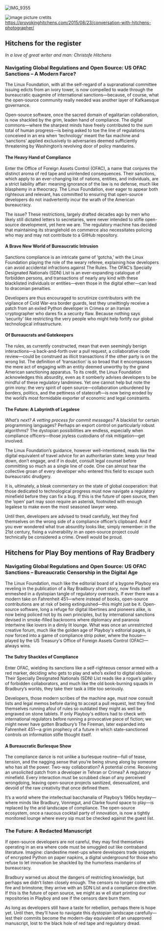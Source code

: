 # 
![IMG_9355](https://github.com/user-attachments/assets/698acc7d-08b1-4e9e-b490-1587123d1897)


![image](https://github.com/user-attachments/assets/cfefced3-c872-4033-9f3c-d84a139e60fe)
picture cretits https://provokinghitchens.com/2015/08/23/conversation-with-hitchens-photographer/

## Hitchens for the register

_In a love of great writer and man: Christofe Hitchens_

### Navigating Global Regulations and Open Source: US OFAC Sanctions – A Modern Farce?

The Linux Foundation, with all the self-regard of a supranational committee issuing edicts from an ivory tower, is now compelled to wade through the bureaucratic quagmire of international sanctions—because, of course, what the open-source community really needed was another layer of Kafkaesque governance.

Open-source software, once the sacred domain of egalitarian collaboration, is now shackled by the grim, leaden hand of compliance. The digital commons—where the sharpest minds have freely contributed to the sum total of human progress—is being asked to toe the line of regulations conceived in an era when ‘technology’ meant the fax machine and ‘sanctions’ applied exclusively to adversaries deemed sufficiently threatening by Washington’s revolving door of policy mandarins.

#### The Heavy Hand of Compliance

Enter the Office of Foreign Assets Control (OFAC), a name that conjures the distinct aroma of red tape and unintended consequences. Their sanctions, which apply to an ever-changing list of nations, entities, and individuals, are a strict liability affair: meaning ignorance of the law is no defense, much like blasphemy in a theocracy. The Linux Foundation, ever eager to appear both righteous and relevant, has committed to ensuring that open-source developers do not inadvertently incur the wrath of the American bureaucracy.

The issue? These restrictions, largely drafted decades ago by men who likely still dictated letters to secretaries, were never intended to stifle open-source development, yet here we are. The regulatory machine has decided that maintaining its stranglehold on commerce also necessitates policing who may and may not contribute to a GitHub repository.

#### A Brave New World of Bureaucratic Intrusion

Sanctions compliance is an intricate game of ‘gotcha,’ with the Linux Foundation playing the role of the weary referee, explaining how developers can avoid accidental infractions against The Rules. The OFAC’s Specially Designated Nationals (SDN) List is an ever-expanding catalogue of forbidden persons, and transactions of nearly any kind with these blacklisted individuals or entities—even those in the digital ether—can lead to draconian penalties.

Developers are thus encouraged to scrutinize contributors with the vigilance of Cold War-era border guards, lest they unwittingly receive a patch from an exiled Python developer in Crimea or an Iranian cryptographer who dares fix a security flaw. Because nothing says ‘security’ like restricting the very people who might help fortify our global technological infrastructure.

#### Of Bureaucrats and Gatekeepers

The rules, as currently constructed, mean that even seemingly benign interactions—a back-and-forth over a pull request, a collaborative code review—could be construed as illicit transactions if the other party is on the wrong list. The definition of ‘transaction’ is so broad that it encompasses the mere act of engaging with an entity deemed unworthy by the grand American sanctioning apparatus.
To its credit, the Linux Foundation acknowledges this absurdity, even as it somberly advises developers to be mindful of these regulatory landmines. Yet one cannot help but note the grim irony: the very spirit of open source—collaboration unburdened by borders, politics, and the pettiness of statecraft—is now being eroded by the world’s most formidable exporter of economic and legal constraints.

#### The Future: A Labyrinth of Legalese

_What’s next? A vetting process for commit messages?_ A blacklist for certain programming languages? Perhaps an export control on particularly robust algorithms? The dystopian possibilities are endless, especially when compliance officers—those joyless custodians of risk mitigation—get involved.

The Linux Foundation’s guidance, however well-intentioned, reads like the digital equivalent of travel advice for an authoritarian state: keep your head down, don’t engage, and if in doubt, consult legal counsel before committing so much as a single line of code. One can almost hear the collective groan of every developer who entered this field to escape such bureaucratic drudgery.

It is, ultimately, a bleak commentary on the state of global cooperation: that those dedicated to technological progress must now navigate a regulatory minefield before they can fix a bug. If this is the future of open source, then the ‘open’ part may soon require an asterisk, footnoted with enough legalese to make even the most seasoned lawyer weep.

Until then, developers are advised to tread carefully, lest they find themselves on the wrong side of a compliance officer’s clipboard. And if you ever wondered what true absurdity looks like, simply remember: in the 21st century, fixing a vulnerability in an open-source project could technically be considered a crime. Orwell would be proud.


## Hitchens for Play Boy mentions of Ray Bradbery

### Navigating Global Regulations and Open Source: US OFAC Sanctions – Bureaucratic Censorship in the Digital Age

The Linux Foundation, much like the editorial board of a bygone Playboy era reveling in the publication of a Ray Bradbury short story, now finds itself enmeshed in a dystopian tangle of regulatory overreach. If ever there was a modern take on Fahrenheit 451—where instead of books, open-source contributions are at risk of being extinguished—this might just be it.
Open-source software, long a refuge for digital libertines and pioneers alike, is now being policed not by its own principles, but by international sanctions devised in smoke-filled backrooms where diplomacy and paranoia intertwine like lovers in a dimly lit lounge. What was once an unrestricted creative forum, much like the golden age of Playboy's editorial pages, is now forced into a game of compliance strip poker, where the house—played by the US Treasury's Office of Foreign Assets Control (OFAC)—always wins.

#### The Sultry Shackles of Compliance

Enter OFAC, wielding its sanctions like a self-righteous censor armed with a red marker, deciding who gets to play and who’s exiled to digital oblivion. Their Specially Designated Nationals (SDN) List reads like a rogue’s gallery of forbidden collaborators, and much like the old book-burning squads in Bradbury’s worlds, they take their task a little too seriously.

Developers, those modern scribes of the machine age, must now consult lists and legal memos before daring to accept a pull request, lest they find themselves running afoul of rules so outdated they might as well be engraved on stone tablets. If only Playboy's editors had to check with international regulators before running a provocative piece of fiction; we might never have gotten Bradbury’s The Fireman, later expanded into Fahrenheit 451—a grim prophecy of a future in which state-sanctioned controls on information stifle thought itself.

#### A Bureaucratic Burlesque Show

The compliance dance is not unlike a burlesque routine—full of tease, tension, and the nagging sense that you’re being strung along by someone who has all the power. Two-way collaboration? A potential crime. Receiving an unsolicited patch from a developer in Tehran or Crimea? A regulatory minefield. Every interaction must be scrubbed clean of any perceived wrongdoing, leaving open-source projects sanitized, desexualized, and devoid of the raw creativity that once defined them.

It’s a world where the intellectual bacchanalia of Playboy’s 1960s heyday—where minds like Bradbury, Vonnegut, and Clarke found space to play—is replaced by the arid landscape of compliance. The open-source ecosystem, once a raucous cocktail party of innovation, is now a tightly monitored lounge where every sip must be checked against the guest list.

### The Future: A Redacted Manuscript

If open-source developers are not careful, they may find themselves operating in an era where code must be smuggled out like contraband literature. Imagine: clandestine meet-ups where developers trade snippets of encrypted Python on paper napkins, a digital underground for those who refuse to let innovation be shackled by the humorless mandarins of bureaucracy.

Bradbury warned us about the dangers of restricting knowledge, but perhaps we didn’t listen closely enough. The censors no longer come with fire and brimstone; they arrive with an SDN List and a compliance directive. If this is the future of open source, we might as w ell start printing our repositories in Playboy and see if the censors dare burn them.

As long as developers still have a taste for rebellion, perhaps there is hope yet. Until then, they’ll have to navigate this dystopian landscape carefully—lest their commits become the modern-day equivalent of an unapproved manuscript, lost to the black hole of red tape and regulatory dread.
